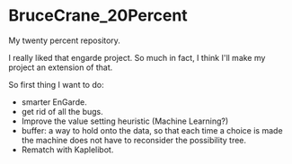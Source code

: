 BruceCrane_20Percent
====================

My twenty percent repository.

I really liked that engarde project. So much in fact, I think I'll make my project an extension of that.


So first thing I want to do:

  - smarter EnGarde.
  - get rid of all the bugs.
  - Improve the value setting heuristic (Machine Learning?)
  - buffer: a way to hold onto the data, so that each time a choice is made the machine does not have to
    reconsider the possibility tree.
  - Rematch with Kaplelibot.
